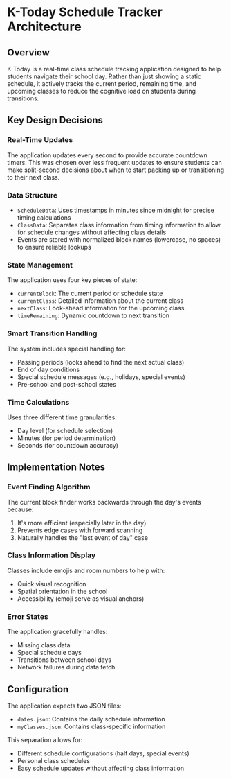 <!-- Documentation accurate as of Wed, Feb 19, 2025 @ 3 PM -->

# K-Today Schedule Tracker Architecture

## Overview
K-Today is a real-time class schedule tracking application designed to help students navigate their school day. Rather than just showing a static schedule, it actively tracks the current period, remaining time, and upcoming classes to reduce the cognitive load on students during transitions.

## Key Design Decisions

### Real-Time Updates
The application updates every second to provide accurate countdown timers. This was chosen over less frequent updates to ensure students can make split-second decisions about when to start packing up or transitioning to their next class.

### Data Structure
- `ScheduleData`: Uses timestamps in minutes since midnight for precise timing calculations
- `ClassData`: Separates class information from timing information to allow for schedule changes without affecting class details
- Events are stored with normalized block names (lowercase, no spaces) to ensure reliable lookups

### State Management
The application uses four key pieces of state:
- `currentBlock`: The current period or schedule state
- `currentClass`: Detailed information about the current class
- `nextClass`: Look-ahead information for the upcoming class
- `timeRemaining`: Dynamic countdown to next transition

### Smart Transition Handling
The system includes special handling for:
- Passing periods (looks ahead to find the next actual class)
- End of day conditions
- Special schedule messages (e.g., holidays, special events)
- Pre-school and post-school states

### Time Calculations
Uses three different time granularities:
- Day level (for schedule selection)
- Minutes (for period determination)
- Seconds (for countdown accuracy)

## Implementation Notes

### Event Finding Algorithm
The current block finder works backwards through the day's events because:
1. It's more efficient (especially later in the day)
2. Prevents edge cases with forward scanning
3. Naturally handles the "last event of day" case

### Class Information Display
Classes include emojis and room numbers to help with:
- Quick visual recognition
- Spatial orientation in the school
- Accessibility (emoji serve as visual anchors)

### Error States
The application gracefully handles:
- Missing class data
- Special schedule days
- Transitions between school days
- Network failures during data fetch

## Configuration
The application expects two JSON files:
- `dates.json`: Contains the daily schedule information
- `myClasses.json`: Contains class-specific information

This separation allows for:
- Different schedule configurations (half days, special events)
- Personal class schedules
- Easy schedule updates without affecting class information
